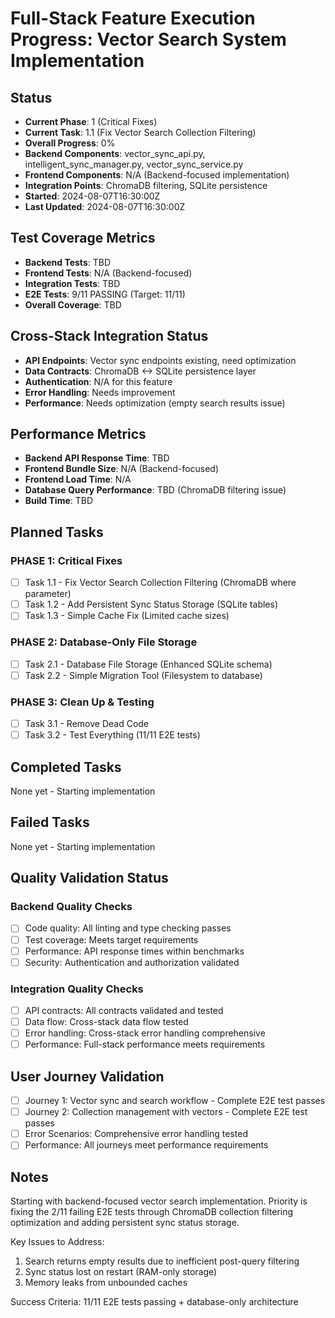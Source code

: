 # Full-Stack Feature Execution Progress: Vector Search System Implementation

## Status
- **Current Phase**: 1 (Critical Fixes)
- **Current Task**: 1.1 (Fix Vector Search Collection Filtering)
- **Overall Progress**: 0%
- **Backend Components**: vector_sync_api.py, intelligent_sync_manager.py, vector_sync_service.py
- **Frontend Components**: N/A (Backend-focused implementation)
- **Integration Points**: ChromaDB filtering, SQLite persistence
- **Started**: 2024-08-07T16:30:00Z
- **Last Updated**: 2024-08-07T16:30:00Z

## Test Coverage Metrics
- **Backend Tests**: TBD
- **Frontend Tests**: N/A (Backend-focused)
- **Integration Tests**: TBD
- **E2E Tests**: 9/11 PASSING (Target: 11/11)
- **Overall Coverage**: TBD

## Cross-Stack Integration Status
- **API Endpoints**: Vector sync endpoints existing, need optimization
- **Data Contracts**: ChromaDB <-> SQLite persistence layer
- **Authentication**: N/A for this feature
- **Error Handling**: Needs improvement
- **Performance**: Needs optimization (empty search results issue)

## Performance Metrics
- **Backend API Response Time**: TBD
- **Frontend Bundle Size**: N/A (Backend-focused)
- **Frontend Load Time**: N/A
- **Database Query Performance**: TBD (ChromaDB filtering issue)
- **Build Time**: TBD

## Planned Tasks

### PHASE 1: Critical Fixes
- [ ] Task 1.1 - Fix Vector Search Collection Filtering (ChromaDB where parameter)
- [ ] Task 1.2 - Add Persistent Sync Status Storage (SQLite tables)  
- [ ] Task 1.3 - Simple Cache Fix (Limited cache sizes)

### PHASE 2: Database-Only File Storage
- [ ] Task 2.1 - Database File Storage (Enhanced SQLite schema)
- [ ] Task 2.2 - Simple Migration Tool (Filesystem to database)

### PHASE 3: Clean Up & Testing
- [ ] Task 3.1 - Remove Dead Code
- [ ] Task 3.2 - Test Everything (11/11 E2E tests)

## Completed Tasks
None yet - Starting implementation

## Failed Tasks
None yet - Starting implementation

## Quality Validation Status
### Backend Quality Checks
- [ ] Code quality: All linting and type checking passes
- [ ] Test coverage: Meets target requirements  
- [ ] Performance: API response times within benchmarks
- [ ] Security: Authentication and authorization validated

### Integration Quality Checks
- [ ] API contracts: All contracts validated and tested
- [ ] Data flow: Cross-stack data flow tested
- [ ] Error handling: Cross-stack error handling comprehensive
- [ ] Performance: Full-stack performance meets requirements

## User Journey Validation
- [ ] Journey 1: Vector sync and search workflow - Complete E2E test passes
- [ ] Journey 2: Collection management with vectors - Complete E2E test passes
- [ ] Error Scenarios: Comprehensive error handling tested
- [ ] Performance: All journeys meet performance requirements

## Notes
Starting with backend-focused vector search implementation. Priority is fixing the 2/11 failing E2E tests through ChromaDB collection filtering optimization and adding persistent sync status storage.

Key Issues to Address:
1. Search returns empty results due to inefficient post-query filtering
2. Sync status lost on restart (RAM-only storage)
3. Memory leaks from unbounded caches

Success Criteria: 11/11 E2E tests passing + database-only architecture